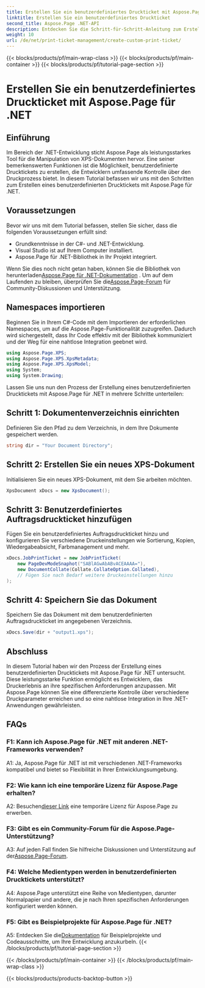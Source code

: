 ```yaml
---
title: Erstellen Sie ein benutzerdefiniertes Druckticket mit Aspose.Page für .NET
linktitle: Erstellen Sie ein benutzerdefiniertes Druckticket
second_title: Aspose.Page .NET-API
description: Entdecken Sie die Schritt-für-Schritt-Anleitung zum Erstellen benutzerdefinierter Drucktickets mit Aspose.Page für .NET. Passen Sie Ihr Druckerlebnis mit einer fein abgestuften Steuerung an.
weight: 10
url: /de/net/print-ticket-management/create-custom-print-ticket/
---
```


{{< blocks/products/pf/main-wrap-class >}}
{{< blocks/products/pf/main-container >}}
{{< blocks/products/pf/tutorial-page-section >}}

# Erstellen Sie ein benutzerdefiniertes Druckticket mit Aspose.Page für .NET

## Einführung

Im Bereich der .NET-Entwicklung sticht Aspose.Page als leistungsstarkes Tool für die Manipulation von XPS-Dokumenten hervor. Eine seiner bemerkenswerten Funktionen ist die Möglichkeit, benutzerdefinierte Drucktickets zu erstellen, die Entwicklern umfassende Kontrolle über den Druckprozess bietet. In diesem Tutorial befassen wir uns mit den Schritten zum Erstellen eines benutzerdefinierten Drucktickets mit Aspose.Page für .NET.

## Voraussetzungen

Bevor wir uns mit dem Tutorial befassen, stellen Sie sicher, dass die folgenden Voraussetzungen erfüllt sind:

- Grundkenntnisse in der C#- und .NET-Entwicklung.
- Visual Studio ist auf Ihrem Computer installiert.
- Aspose.Page für .NET-Bibliothek in Ihr Projekt integriert.

 Wenn Sie dies noch nicht getan haben, können Sie die Bibliothek von herunterladen[Aspose.Page für .NET-Dokumentation](https://reference.aspose.com/page/net/) . Um auf dem Laufenden zu bleiben, überprüfen Sie die[Aspose.Page-Forum](https://forum.aspose.com/c/page/39) für Community-Diskussionen und Unterstützung.

## Namespaces importieren

Beginnen Sie in Ihrem C#-Code mit dem Importieren der erforderlichen Namespaces, um auf die Aspose.Page-Funktionalität zuzugreifen. Dadurch wird sichergestellt, dass Ihr Code effektiv mit der Bibliothek kommuniziert und der Weg für eine nahtlose Integration geebnet wird.

```csharp
using Aspose.Page.XPS;
using Aspose.Page.XPS.XpsMetadata;
using Aspose.Page.XPS.XpsModel;
using System;
using System.Drawing;
```

Lassen Sie uns nun den Prozess der Erstellung eines benutzerdefinierten Drucktickets mit Aspose.Page für .NET in mehrere Schritte unterteilen:

## Schritt 1: Dokumentenverzeichnis einrichten

Definieren Sie den Pfad zu dem Verzeichnis, in dem Ihre Dokumente gespeichert werden.

```csharp
string dir = "Your Document Directory";
```

## Schritt 2: Erstellen Sie ein neues XPS-Dokument

Initialisieren Sie ein neues XPS-Dokument, mit dem Sie arbeiten möchten.

```csharp
XpsDocument xDocs = new XpsDocument();
```

## Schritt 3: Benutzerdefiniertes Auftragsdruckticket hinzufügen

Fügen Sie ein benutzerdefiniertes Auftragsdruckticket hinzu und konfigurieren Sie verschiedene Druckeinstellungen wie Sortierung, Kopien, Wiedergabeabsicht, Farbmanagement und mehr.

```csharp
xDocs.JobPrintTicket = new JobPrintTicket(
    new PageDevModeSnaphot("SABlAGwAbABvACEAAAA="),
    new DocumentCollate(Collate.CollateOption.Collated),
    // Fügen Sie nach Bedarf weitere Druckeinstellungen hinzu
);
```

## Schritt 4: Speichern Sie das Dokument

Speichern Sie das Dokument mit dem benutzerdefinierten Auftragsdruckticket im angegebenen Verzeichnis.

```csharp
xDocs.Save(dir + "output1.xps");
```

## Abschluss

In diesem Tutorial haben wir den Prozess der Erstellung eines benutzerdefinierten Drucktickets mit Aspose.Page für .NET untersucht. Diese leistungsstarke Funktion ermöglicht es Entwicklern, das Druckerlebnis an ihre spezifischen Anforderungen anzupassen. Mit Aspose.Page können Sie eine differenzierte Kontrolle über verschiedene Druckparameter erreichen und so eine nahtlose Integration in Ihre .NET-Anwendungen gewährleisten.

## FAQs

### F1: Kann ich Aspose.Page für .NET mit anderen .NET-Frameworks verwenden?

A1: Ja, Aspose.Page für .NET ist mit verschiedenen .NET-Frameworks kompatibel und bietet so Flexibilität in Ihrer Entwicklungsumgebung.

### F2: Wie kann ich eine temporäre Lizenz für Aspose.Page erhalten?

 A2: Besuchen[dieser Link](https://purchase.aspose.com/temporary-license/) eine temporäre Lizenz für Aspose.Page zu erwerben.

### F3: Gibt es ein Community-Forum für die Aspose.Page-Unterstützung?

 A3: Auf jeden Fall finden Sie hilfreiche Diskussionen und Unterstützung auf der[Aspose.Page-Forum](https://forum.aspose.com/c/page/39).

### F4: Welche Medientypen werden in benutzerdefinierten Drucktickets unterstützt?

A4: Aspose.Page unterstützt eine Reihe von Medientypen, darunter Normalpapier und andere, die je nach Ihren spezifischen Anforderungen konfiguriert werden können.

### F5: Gibt es Beispielprojekte für Aspose.Page für .NET?

 A5: Entdecken Sie die[Dokumentation](https://reference.aspose.com/page/net/) für Beispielprojekte und Codeausschnitte, um Ihre Entwicklung anzukurbeln.
{{< /blocks/products/pf/tutorial-page-section >}}

{{< /blocks/products/pf/main-container >}}
{{< /blocks/products/pf/main-wrap-class >}}

{{< blocks/products/products-backtop-button >}}
